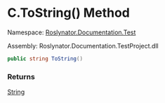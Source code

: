 # C\.ToString\(\) Method

Namespace: [Roslynator.Documentation.Test](../../README.md)

Assembly: Roslynator\.Documentation\.TestProject\.dll

```csharp
public string ToString()
```

### Returns

[String](https://docs.microsoft.com/en-us/dotnet/api/system.string)

